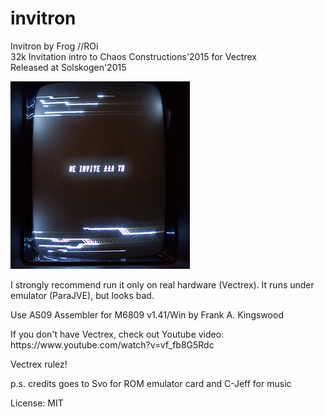 # invitron
Invitron by Frog //ROi<br>
32k Invitation intro to Chaos Constructions'2015 for Vectrex<br>
Released at Solskogen'2015<br>
<p>
<img src="screenshot_300.jpg"/>



<p>I strongly recommend run it only on real hardware (Vectrex). It runs under emulator (ParaJVE), but looks bad.

<p>Use AS09 Assembler for M6809 v1.41/Win by Frank A. Kingswood

<p>If you don't have Vectrex, check out Youtube video: https://www.youtube.com/watch?v=vf_fb8G5Rdc

<p>Vectrex rulez!

<p>p.s. credits goes to Svo for ROM emulator card and C-Jeff for music

<p>License: MIT
